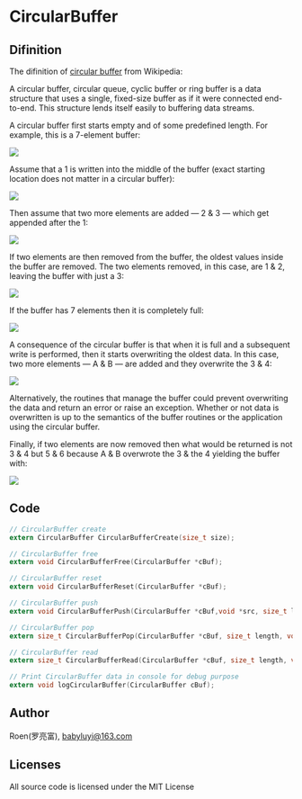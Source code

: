 # CircularBuffer

## Difinition

 The difinition of [circular buffer](https://en.wikipedia.org/wiki/Circular_buffer) from Wikipedia:

A circular buffer, circular queue, cyclic buffer or ring buffer is a data structure that uses a single, fixed-size buffer as if it were connected end-to-end. This structure lends itself easily to buffering data streams.

A circular buffer first starts empty and of some predefined length. For example, this is a 7-element buffer:

![](https://upload.wikimedia.org/wikipedia/commons/thumb/f/f7/Circular_buffer_-_empty.svg/500px-Circular_buffer_-_empty.svg.png)

Assume that a 1 is written into the middle of the buffer (exact starting location does not matter in a circular buffer):

![](https://upload.wikimedia.org/wikipedia/commons/thumb/8/89/Circular_buffer_-_XX1XXXX.svg/500px-Circular_buffer_-_XX1XXXX.svg.png)

Then assume that two more elements are added — 2 & 3 — which get appended after the 1:

![](https://upload.wikimedia.org/wikipedia/commons/thumb/d/d7/Circular_buffer_-_XX123XX.svg/500px-Circular_buffer_-_XX123XX.svg.png)

If two elements are then removed from the buffer, the oldest values inside the buffer are removed. The two elements removed, in this case, are 1 & 2, leaving the buffer with just a 3:

![](https://upload.wikimedia.org/wikipedia/commons/thumb/1/11/Circular_buffer_-_XXXX3XX.svg/500px-Circular_buffer_-_XXXX3XX.svg.png)

If the buffer has 7 elements then it is completely full:

![](https://upload.wikimedia.org/wikipedia/commons/thumb/6/67/Circular_buffer_-_6789345.svg/500px-Circular_buffer_-_6789345.svg.png)

A consequence of the circular buffer is that when it is full and a subsequent write is performed, then it starts overwriting the oldest data. In this case, two more elements — A & B — are added and they overwrite the 3 & 4:

![](https://upload.wikimedia.org/wikipedia/commons/thumb/b/ba/Circular_buffer_-_6789AB5.svg/500px-Circular_buffer_-_6789AB5.svg.png)

Alternatively, the routines that manage the buffer could prevent overwriting the data and return an error or raise an exception. Whether or not data is overwritten is up to the semantics of the buffer routines or the application using the circular buffer.

Finally, if two elements are now removed then what would be returned is not 3 & 4 but 5 & 6 because A & B overwrote the 3 & the 4 yielding the buffer with:

![](https://upload.wikimedia.org/wikipedia/commons/thumb/4/43/Circular_buffer_-_X789ABX.svg/500px-Circular_buffer_-_X789ABX.svg.png)

## Code
``` C
// CircularBuffer create
extern CircularBuffer CircularBufferCreate(size_t size);

// CircularBuffer free
extern void CircularBufferFree(CircularBuffer *cBuf);

// CircularBuffer reset
extern void CircularBufferReset(CircularBuffer *cBuf);

// CircularBuffer push
extern void CircularBufferPush(CircularBuffer *cBuf,void *src, size_t length);

// CircularBuffer pop
extern size_t CircularBufferPop(CircularBuffer *cBuf, size_t length, void *dataOut);

// CircularBuffer read
extern size_t CircularBufferRead(CircularBuffer *cBuf, size_t length, void *dataOut);

// Print CircularBuffer data in console for debug purpose 
extern void logCircularBuffer(CircularBuffer cBuf);

```


## Author

Roen(罗亮富), babyluyi@163.com

## Licenses

All source code is licensed under the MIT License
